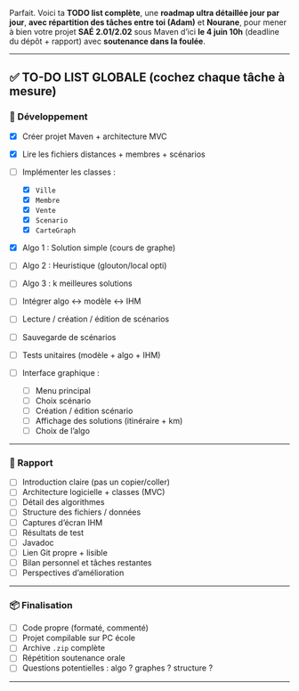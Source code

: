 Parfait. Voici ta **TODO list complète**, une **roadmap ultra détaillée jour par jour**, **avec répartition des tâches entre toi (Adam)** et **Nourane**, pour mener à bien votre projet **SAÉ 2.01/2.02** sous Maven d’ici **le 4 juin 10h** (deadline du dépôt + rapport) avec **soutenance dans la foulée**.

---

## ✅ TO-DO LIST GLOBALE (cochez chaque tâche à mesure)

### 🔧 Développement

* [x] Créer projet Maven + architecture MVC
* [x] Lire les fichiers distances + membres + scénarios
* [ ] Implémenter les classes :

  * [x] `Ville`
  * [x] `Membre`
  * [x] `Vente`
  * [x] `Scenario`
  * [x] `CarteGraph`
* [x] Algo 1 : Solution simple (cours de graphe)
* [ ] Algo 2 : Heuristique (glouton/local opti)
* [ ] Algo 3 : k meilleures solutions
* [ ] Intégrer algo ↔ modèle ↔ IHM
* [ ] Lecture / création / édition de scénarios
* [ ] Sauvegarde de scénarios
* [ ] Tests unitaires (modèle + algo + IHM)
* [ ] Interface graphique :

  * [ ] Menu principal
  * [ ] Choix scénario
  * [ ] Création / édition scénario
  * [ ] Affichage des solutions (itinéraire + km)
  * [ ] Choix de l’algo

---

### 📝 Rapport

* [ ] Introduction claire (pas un copier/coller)
* [ ] Architecture logicielle + classes (MVC)
* [ ] Détail des algorithmes
* [ ] Structure des fichiers / données
* [ ] Captures d’écran IHM
* [ ] Résultats de test
* [ ] Javadoc
* [ ] Lien Git propre + lisible
* [ ] Bilan personnel et tâches restantes
* [ ] Perspectives d’amélioration

---

### 📦 Finalisation

* [ ] Code propre (formaté, commenté)
* [ ] Projet compilable sur PC école
* [ ] Archive `.zip` complète
* [ ] Répétition soutenance orale
* [ ] Questions potentielles : algo ? graphes ? structure ?

---